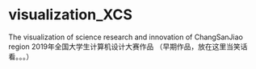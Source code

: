 # visualization_XCS
The visualization of science research and innovation of ChangSanJiao region
2019年全国大学生计算机设计大赛作品
（早期作品，放在这里当笑话看。。。）

